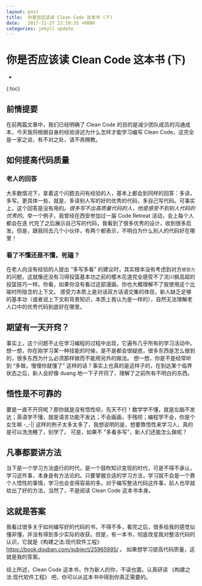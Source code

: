 ```yaml
---
layout: post
title:  你是否应该读 Clean Code 这本书 (下)
date:   2017-11-27 22:18:35 +0800
categories: jekyll update
---
```

#  你是否应该读 Clean Code 这本书 (下)
* 
{:toc}


## 前情提要
在前两篇文章中，我们已经明确了 Clean Code 的目的是减少团队成员的沟通成本，今天我将根据自身的经验讲述为什么怎样才能学习编写 Clean Code，这完全是一家之谈，有不对之处，请不吝赐教。

## 如何提高代码质量
### 老人的回答
大多数情况下，拿着这个问题去问有经验的人，基本上都会到同样的回答：多读，多写。更具体一些，就是，多读别人写的好的优秀的代码，多自己写代码。可事实上，这个回答是没有用的。_*很多写不出高质量代码的人，他是感受不到别人代码的优秀的*_。举一个例子，我曾经在西安参加过一届 Code Retreat 活动，会上每个人都会在迭
代完了之后展示自己写的代码，我看到了很多优秀的设计，收到很多启发。但是，跟我同去几个小伙伴，有两个都表示，不明白为什么别人的代码好在哪里！

### 看了不懂还是不懂，死磕？
在老人向没有经验的人提出 “多写多看” 的建议时，其实根本没有考虑到对方`感受力`的问题，这就像还没有习得投篮基本功之前的樱木花道完全感受不了流川枫高超的投篮技巧一样。你看，如果你没有看过这部漫画，你也大概理解不了我使用这个比喻时所隐含的上下文。
感受力本质上是对话双方话语交集的体现，新人缺乏足够的基本功（或者说上下文和背景知识，本质上我认为是一样的），自然无法理解老人口中的优秀代码到底好在哪里。


## 期望有一天开窍？
事实上，这个问题不止在学习编程的过程中出现，它遍布几乎所有的学习活动中。想一想，你在刚学习某一种技能的时候，是不是都会很疑惑，很多东西是怎么做到的，很多东西为什么必须那样做而不能用另外的做法。
想一想，你是不是经常听到 “多做，慢慢你就懂了” 这样的话？事实上也真的是这样子的，在到达某个临界状态之后，新人会好像 duang 地一下子开窍了，理解了之前所有不明白的东西。

## 悟性是不可靠的
要是一直不开窍呢？那你就是没有悟性呗，先天不行！数学学不懂，就是左脑不发达；英语学不懂，就是语言功能不发达；不会画画，手残呗；编程学不会，你是个女生嘛 -_-|| 这样的例子太多太多了，我想说明的是，想要靠悟性来学习人，真的是可以洗洗睡了，别学了。
可是，如果不 "多看多写"，新人们还能怎么做呢？

## 凡事都要讲方法
当下是一个学习方法盛行的时代，是一个鼓吹知识变现的时代，可是不得不承认，学习这件事，本身是有方法论的。只要掌握合适的学习方法，学习就不会是一个靠个人悟性的事情，学习也会变得容易的多。对于编写整洁代码这件事，前人也早就给出了好的方法，当然了，不是阅读 Clean Code 这本书本身。

## 这就是答案
我看过很多关于如何编写好的代码的书，不得不多，看完之后，很多给我的感觉似懂非懂，并没有得到多少实际的收获。但是，有一本书，彻底改变我对整洁代码的认识，它就是《构建之法:现代软件工程》https://book.douban.com/subject/25965995/ 。
如果想学习提高代码质量，这就是我的答案。

综上所述，Clean Code 这本书，作为新人的你，不读也罢。认真研读 《构建之法:现代软件工程》 吧，你可以从这本书中得到你真正需要的。

